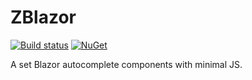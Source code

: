# ZBlazor

[![Build status](https://ci.appveyor.com/api/projects/status/35iixbhqi1ppbmlw?svg=true)](https://ci.appveyor.com/project/zbecknell/zblazor-quickinput) [![NuGet](https://img.shields.io/nuget/v/ZBlazor.svg)](https://www.nuget.org/packages/ZBlazor/)

A set Blazor autocomplete components with minimal JS.
